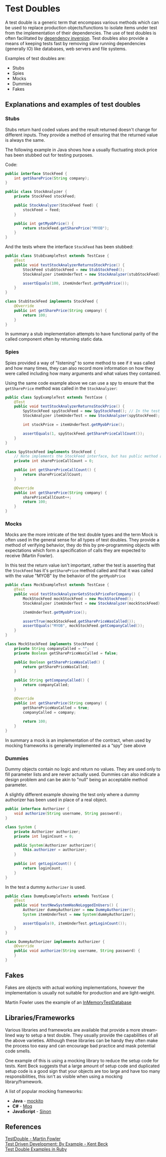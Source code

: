 # Test Doubles

A test double is a generic term that encompass various methods which can be used to replace production objects/functions to isolate items under test from the implementation of their dependencies. The use of test doubles is often facilitated by [dependency inversion](https://github.com/MYOB-Technology/General_Developer/blob/master/things-we-value/technical/design/solid.md). Test doubles also provide a means of keeping tests fast by removing slow running dependencies (generally IO) like databases, web servers and file systems.

Examples of test doubles are:
* Stubs
* Spies
* Mocks
* Dummies
* Fakes

## Explanations and examples of test doubles
### Stubs
Stubs return hard coded values and the result returned doesn't change for different inputs. They provide a method of ensuring that the returned value is always the same.

The following example in Java shows how a usually fluctuating stock price has been stubbed out for testing purposes.

Code:
```Java
public interface StockFeed {
    int getSharePrice(String company);
}

public class StockAnalyzer {
    private StockFeed stockFeed;

    public StockAnalyzer(StockFeed feed) {
        stockFeed = feed;
    }

    public int getMyobPrice() {
        return stockFeed.getSharePrice("MYOB");
    }
}
```

And the tests where the interface `StockFeed` has been stubbed:
```Java
public class StubExampleTest extends TestCase {
    @Test
    public void testStockAnalyzerReturnsStockPrice() {
        StockFeed stubStockFeed = new StubStockFeed();
        StockAnalyzer itemUnderTest = new StockAnalyzer(stubStockFeed);

        assertEquals(100, itemUnderTest.getMyobPrice());
    }
}

class StubStockFeed implements StockFeed {
    @Override
    public int getSharePrice(String company) {
        return 100;
    }
}
```

In summary a stub implementation attempts to have functional parity of the called component often by returning static data.

### Spies
Spies provided a way of "listening" to some method to see if it was called and how many times, they can also record more information on how they were called including how many arguments and what values they contained.

Using the same code example above we can use a spy to ensure that the `getSharePrice` method was called in the `StockAnalyzer`:
```Java
public class SpyExampleTest extends TestCase {
    @Test
    public void testStockAnalyzerReturnsStockPrice() {
        SpyStockFeed spyStockFeed = new SpyStockFeed(); // In the test use the specific implementation and not the refer to the interface.
        StockAnalyzer itemUnderTest = new StockAnalyzer(spyStockFeed);

        int stockPrice = itemUnderTest.getMyobPrice();

        assertEquals(1, spyStockFeed.getSharePriceCallCount());
    }
}

class SpyStockFeed implements StockFeed {
    // Note implements the StockFeed interface, but has public method acting as the Spy. This is not part of the StockFeed interface.
    private int sharePriceCallCount = 0;

    public int getSharePriceCallCount() {
        return sharePriceCallCount;
    }

    @Override
    public int getSharePrice(String company) {
        sharePriceCallCount++;
        return 100;
    }
}
```

### Mocks
Mocks are the more intricate of the test double types and the term Mock is often used in the general sense for all types of test doubles. They provide a method of verifying behavior, they do this by pre-programming objects with expectations which form a specification of calls they are expected to receive (Martin Fowler). 

In this test the return value isn't important, rather the test is asserting that the `StockFeed` has it's `getSharePrice` method called and that it was called with the value "MYOB" by the behavior of the `getMyobPrice`

```Java
public class MockExampleTest extends TestCase {
    @Test
    public void testStockAnalyzerGetsStockPriceForCompany() {
        MockStockFeed mockStockFeed = new MockStockFeed();
        StockAnalyzer itemUnderTest = new StockAnalyzer(mockStockFeed);

        itemUnderTest.getMyobPrice();

        assertTrue(mockStockFeed.getSharePriceWasCalled());
        assertEquals("MYOB", mockStockFeed.getCompanyCalled());
    }
}

class MockStockFeed implements StockFeed {
    private String companyCalled = "";
    private Boolean getSharePriceWasCalled = false;

    public Boolean getSharePriceWasCalled() {
        return getSharePriceWasCalled;
    }

    public String getCompanyCalled() {
        return companyCalled;
    }

    @Override
    public int getSharePrice(String company) {
        getSharePriceWasCalled = true;
        companyCalled = company;
        
        return 100;
    }
}
```

In summary a mock is an implementation of the contract, when used by mocking frameworks is generally implemented as a “spy” (see above

### Dummies
Dummy objects contain no logic and return no values. They are used only to fill parameter lists and are never actually used. Dummies can also indicate a design problem and can be akin to "null" being an acceptable method parameter.

A slightly different example showing the test only where a dummy authorizer has been used in place of a real object.

```Java
public interface Authorizer {
    void authorize(String username, String password);
}

class System {
    private Authorizer authorizer;
    private int loginCount = 0;

    public System(Authorizer authorizer){
        this.authorizer = authorizer;
    }
    
    public int getLoginCount() {
        return loginCount;        
    }
}
```

In the test a dummy `Authorizer` is used.

```Java
public class DummyExampleTests extends TestCase {
    @Test
    public void testNewSystemHasNoLoggedInUsers() {
        Authorizer dummyAuthorizer = new DummyAuthorizer();
        System itemUnderTest = new System(dummyAuthorizer);

        assertEquals(0, itemUnderTest.getLoginCount());
    }
}

class DummyAuthorizer implements Authorizer {
    @Override
    public void authorize(String username, String password) {
    }
}

```

## Fakes
Fakes are objects with actual working implementations, however the implementation is usually not suitable for production and are light-weight.

Martin Fowler uses the example of an [InMemoryTestDatabase](https://martinfowler.com/bliki/InMemoryTestDatabase.html) 

## Libraries/Frameworks
Various libraries and frameworks are available that provide a more stream-lined way to setup a test double. They usually provide the capabilities of all the above varieties. Although these libraries can be handy they often make the process too easy and can encourage bad practice and mask potential code smells.

One example of this is using a mocking library to reduce the setup code for tests. Kent Beck suggests that a large amount of setup code and duplicated setup code is a good sign that your objects are too large and have too many responsibilities, this isn't as visible when using a mocking library/framework.

A list of popular mocking frameworks:
- **Java** - [mockito](http://site.mockito.org/)
- **C#** - [Moq](https://github.com/moq/moq4)
- **JavaScript** - [Sinon](http://sinonjs.org/)

## References
[TestDouble - Martin Fowler](https://martinfowler.com/bliki/TestDouble.html)  
[Test Driven Development: By Example - Kent Beck](https://www.goodreads.com/book/show/387190.Test_Driven_Development)  
[Test Double Examples in Ruby](https://github.com/octopusinvitro/zagakus/blob/master/test-doubles.md)  
